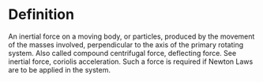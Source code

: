 # Definition

An inertial force on a moving body, or particles, produced by the
movement of the masses involved, perpendicular to the axis of the
primary rotating system. Also called compound centrifugal force,
deflecting force. See inertial force, coriolis acceleration. Such a
force is required if Newton Laws are to be applied in the system.
